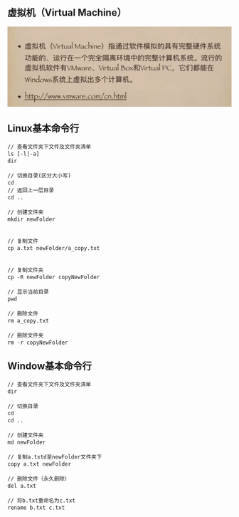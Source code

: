 ## 虚拟机（Virtual Machine）
![](./images\Linux\QQ图片20210203121849.png)

## Linux基本命令行
```
// 查看文件夹下文件及文件夹清单
ls [-l|-a]
dir

// 切换目录(区分大小写)
cd
// 返回上一层目录
cd ..

// 创建文件夹
mkdir newFolder


// 复制文件
cp a.txt newFolder/a_copy.txt


// 复制文件夹
cp -R newFolder copyNewFolder

// 显示当前目录
pwd

// 删除文件
rm a_copy.txt

// 删除文件夹
rm -r copyNewFolder

```

## Window基本命令行
```
// 查看文件夹下文件及文件夹清单
dir

// 切换目录
cd
cd ..

// 创建文件夹
md newFolder

// 复制a.txtd至newFolder文件夹下
copy a.txt newFolder

// 删除文件（永久删除）
del a.txt

// 将b.txt重命名为c.txt
rename b.txt c.txt

```